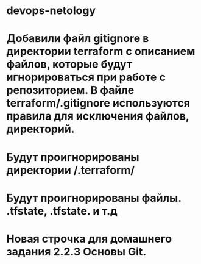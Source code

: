 # devops-netology
# Добавили файл gitignore в директории terraform с описанием файлов, которые будут игнорироваться при работе с репозиторием. В файле terraform/.gitignore используются правила для исключения файлов, директорий.

# Будут проигнорированы директории /.terraform/
# Будут проигнорированы файлы. .tfstate, .tfstate. и т.д
# Новая строчка для домашнего задания 2.2.3 Основы Git.
